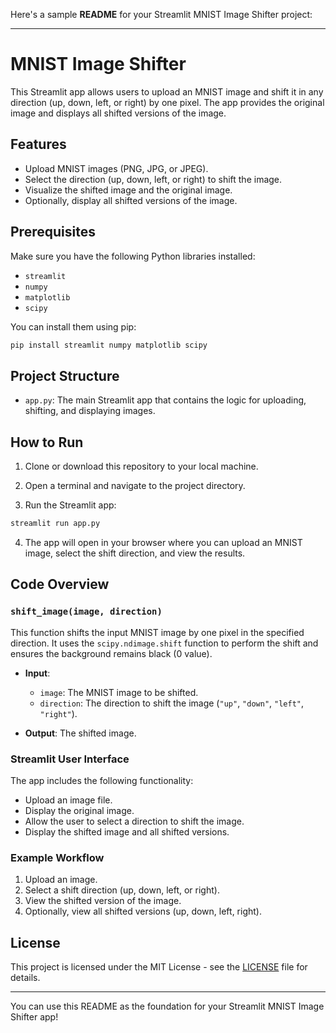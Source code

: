 Here's a sample **README** for your Streamlit MNIST Image Shifter project:

---

# MNIST Image Shifter

This Streamlit app allows users to upload an MNIST image and shift it in any direction (up, down, left, or right) by one pixel. The app provides the original image and displays all shifted versions of the image.

## Features

- Upload MNIST images (PNG, JPG, or JPEG).
- Select the direction (up, down, left, or right) to shift the image.
- Visualize the shifted image and the original image.
- Optionally, display all shifted versions of the image.

## Prerequisites

Make sure you have the following Python libraries installed:

- `streamlit`
- `numpy`
- `matplotlib`
- `scipy`

You can install them using pip:

```bash
pip install streamlit numpy matplotlib scipy
```

## Project Structure

- `app.py`: The main Streamlit app that contains the logic for uploading, shifting, and displaying images.

## How to Run

1. Clone or download this repository to your local machine.

2. Open a terminal and navigate to the project directory.

3. Run the Streamlit app:

```bash
streamlit run app.py
```

4. The app will open in your browser where you can upload an MNIST image, select the shift direction, and view the results.

## Code Overview

### `shift_image(image, direction)`
This function shifts the input MNIST image by one pixel in the specified direction. It uses the `scipy.ndimage.shift` function to perform the shift and ensures the background remains black (0 value).

- **Input**: 
  - `image`: The MNIST image to be shifted.
  - `direction`: The direction to shift the image (`"up"`, `"down"`, `"left"`, `"right"`).
  
- **Output**: The shifted image.

### Streamlit User Interface
The app includes the following functionality:
- Upload an image file.
- Display the original image.
- Allow the user to select a direction to shift the image.
- Display the shifted image and all shifted versions.

### Example Workflow
1. Upload an image.
2. Select a shift direction (up, down, left, or right).
3. View the shifted version of the image.
4. Optionally, view all shifted versions (up, down, left, right).

## License

This project is licensed under the MIT License - see the [LICENSE](LICENSE) file for details.

---

You can use this README as the foundation for your Streamlit MNIST Image Shifter app!